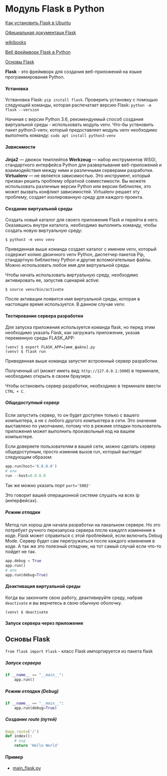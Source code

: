 # Модуль Flask в Python
[Как установить Flask в Ubuntu](https://routerus.com/how-to-install-flask-on-ubuntu-18-04/)   

[Официальная документаци Flask](https://flask.palletsprojects.com/en/2.0.x/)

[wikibooks](https://ru.wikibooks.org/wiki/Flask)

[Веб фреймворк Flask в Python](https://docs-python.ru/packages/veb-frejmvork-flask-python/)

[Основы Flask](https://pythonru.com/uroki/3-osnovy-flask)



**Flask** - это фреймворк для создания веб-приложений на языке программирования Python.

#### Установка

Уствановка Flask: `pip install flask`. Проверить установку с помощью следующей команды, которая распечатает версию Flask: `python -m flask --version`

Начиная с версии Python 3.6, рекомендуемый способ создания виртуальной среды - использовать модуль venv. Что-бы уствновить пакет python3-venv, который предоставляет модуль venv необходимо выполнить команду: `sudo apt install python3-venv`

##### Зависимости

**Jinja2** — движок темплейтов
**Werkzeug** — набор инструментов WSGI, стандартного интерфейса Python для  развертывания веб-приложений и взаимодействия между ними и различными  серверами разработки.
**Virtualenv** — не является зависимостью. Это инструмент, который призван  решить проблему обратной совместимости. Вы можете использовать различные версии Python или версии библиотек, это может вызвать конфликт  зависимостей. Virtualenv решает эту проблему, создает изолированную  среду для каждого проекта.

#### Создание виртуальной среды

Создать новый каталог для своего приложения Flask и перейти в него. Оказавшись внутри каталога, необходимо выполнить команду, чтобы создать новую виртуальную среду:

```
$ python3 -m venv venv
```

Приведенная выше команда создает каталог с именем venv, который содержит копию двоичного venv Python, диспетчер пакетов Pip, стандартную библиотеку Python и другие вспомогательные файлы. Можно использовать любое имя для виртуальной среды.

Чтобы начать использовать виртуальную среду, необходимо активировать ее, запустив сценарий active: 

```
$ source venv/bin/activate
```

После активации появится имя виртуальной среды, которая в настоящее время используется. В данном случае venv.

#### Тестирование сервера разработки

Для запуска приложения используется команда flask, но перед этим необходимо указать Flask, как загружать приложение, указав переменную среды FLASK_APP:

```
(venv) $ export FLASK_APP=[имя_файла].py
(venv) $ flask run
```

Приведенная выше команда запустит встроенный сервер разработки.

Полученный url (может иметь вид: `http://127.0.0.1:5000`) в терминале, необходимо открыть в своем браузере.

Чтобы остановить сервер разработки, необходимо в терминале ввести `CTRL + C`.

##### Общедоступный сервер

Если запустить сервер, то он будет доступен только с вашего компьютера, а не с любого другого компьютера в сети. Это значение выставлено по умолчанию, потому что в режиме отладки пользователь приложения может выполнить произвольный код на вашем компьютере.

Если доверяете пользователям в вашей сети, можно сделать сервер общедоступным, просто изменив вызов run, который выглядит следующим образом:

```python
app.run(host='0.0.0.0')
# или
run --host=0.0.0.0 
```

Так же можно указать порт `port='5002'`

Это говорит вашей операционной системе слушать на всех ip (интерфейсах).

##### Режим отладки

Метод run хорош для начала разработки на лакальном сервере. Но это потребует ручного перезапуска сервера плсле каждлгл изменения в коде. Flask может справиться с этой проблеймой, если включить Debug Mode. Сервер будет сам перегружаться после каждого изменения в коде. А так же это полезный отладчик, на тот самый случай если что-то пойдет не так.

```python
app.debug = True
app.run()
# или
app.run(debug=True)
```

#### Деактивация виртуальной среды

Когда вы закончите свою работу, деактивируйте среду, набрав `deactivate` и вы вернетесь в свою обычную оболочку.

```
(venv) $ deactivate
```

#### Запуск сервера через приложение



## Основы Flask

`from flask import Flask` - класс Flask импортируется из пакета flask

##### Запуск сервера

```python
if __name__ == "__main__":
    app.run()
```

##### Режим отладки (Debug)

```python
if __name__ == "__main__":
    app.run(debug=True)
```

##### Создание route (путей)

```python
@app.route('/')
def index():
    # код
    return 'Hello World'
```

#### Пример

- [main_flask.py](https://github.com/AG-Sokolova/pythonCourse/blob/lecture/lesson_6/main_flask.py)
